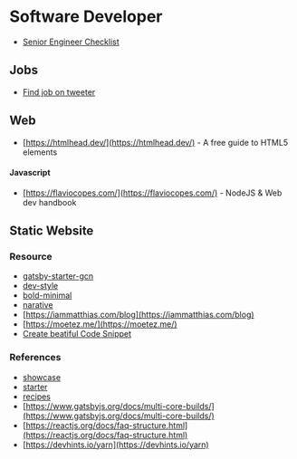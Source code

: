 # Software Developer

* [Senior Engineer Checklist](https://littleblah.com/post/2019-09-01-senior-engineer-checklist/)

## Jobs

* [Find job on tweeter](https://tweetjobs.dev/)

## Web

* [https://htmlhead.dev/](https://htmlhead.dev/) - A free guide to HTML5 <head> elements

#### Javascript

- [https://flaviocopes.com/](https://flaviocopes.com/) - NodeJS & Web dev handbook

## Static Website

### Resource

- [gatsby-starter-gcn](https://github.com/ryanwiemer/gatsby-starter-gcn)
- [dev-style](https://lumen-v2.netlify.com/)
- [bold-minimal](https://gatsby-london.netlify.com/)
- [narative](https://novela.narative.co/)
- [https://iammatthias.com/blog](https://iammatthias.com/blog)
- [https://moetez.me/](https://moetez.me/)
- [Create beatiful Code Snippet](https://carbon.now.sh/)

### References

- [showcase](https://www.gatsbyjs.org/showcase/?filters%5B0%5D=Blog)
- [starter](https://www.gatsbyjs.org/starters/?v=2)
- [recipes](https://www.gatsbyjs.org/docs/recipes/)
- [https://www.gatsbyjs.org/docs/multi-core-builds/](https://www.gatsbyjs.org/docs/multi-core-builds/)
- [https://reactjs.org/docs/faq-structure.html](https://reactjs.org/docs/faq-structure.html)
- [https://devhints.io/yarn](https://devhints.io/yarn)

